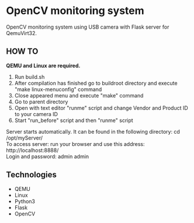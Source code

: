 # OpenCV monitoring system
OpenCV monitoring system using USB camera with Flask server for QemuVirt32.

## HOW TO
**QEMU and Linux are required.**
1. Run build.sh
2. After compilation has finished go to buildroot directory and execute "make linux-menuconfig" command
3. Close appeared menu and execute "make" command
4. Go to parent directory
6. Open with text editor "runme" script and change Vendor and Product ID to your camera ID  
7. Start "run_before" script and then "runme" script

Server starts automatically. It can be found in the following directory: cd /opt/myServer/  
To access server: run your browser and use this address: http://localhost:8888/  
Login and password: admin admin


## Technologies
* QEMU
* Linux  
* Python3 
* Flask
* OpenCV
  


